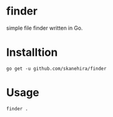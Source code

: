 # finder
simple file finder written in Go.

# Installtion
```
go get -u github.com/skanehira/finder
```

# Usage
```
finder .
```

